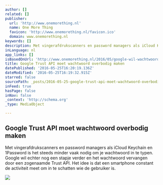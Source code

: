 ```yaml
---
author: []
related: []
publisher:
  url: 'http://www.onemorething.nl'
  name: One More Thing
  favicon: 'http://www.onemorething.nl/favicon.ico'
  domain: www.onemorething.nl
keywords: []
description: Met vinger­afdruk­scanners en password managers als iCloud Keychain en 1Password is het steeds minder vaak nodig om je wachtwoord in te typen. Google wil echter nog een stapje verder en het wachtwoord vervangen door een zogenaamde Trust API. Het idee is dat een smartphone constant de activiteit meet om in te schatten wie de gebruiker is.
inLanguage: nl
app_links: []
isBasedOnUrl: 'http://www.onemorething.nl/2016/05/google-wil-wachtwoorden-overbodig-maken-met-een-trust-api/'
title: Google Trust API moet wachtwoord overbodig maken
datePublished: '2016-05-25T16:20:19.136Z'
dateModified: '2016-05-25T16:19:32.915Z'
starred: false
sourcePath: _posts/2016-05-25-google-trust-api-moet-wachtwoord-overbodig-maken.md
inFeed: true
hasPage: false
inNav: false
_context: 'http://schema.org'
_type: MediaObject

---
```

<article style=""><h1>Google Trust API moet wachtwoord overbodig maken</h1><p>Met vinger­afdruk­scanners en password managers als iCloud Keychain en 1Password is het steeds minder vaak nodig om je wachtwoord in te typen. Google wil echter nog een stapje verder en het wachtwoord vervangen door een zogenaamde Trust API. Het idee is dat een smartphone constant de activiteit meet om in te schatten wie de gebruiker is.</p><img src="http://cdn.onemorething.nl/uploads//2016/05/google-trust-score.png" /></article>